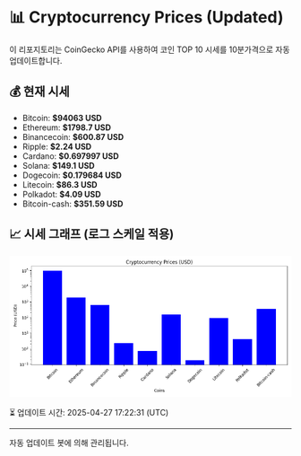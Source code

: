 
# 📊 Cryptocurrency Prices (Updated)

이 리포지토리는 CoinGecko API를 사용하여 코인 TOP 10 시세를 10분가격으로 자동 업데이트합니다.

## 💰 현재 시세
- Bitcoin: **$94063 USD**
- Ethereum: **$1798.7 USD**
- Binancecoin: **$600.87 USD**
- Ripple: **$2.24 USD**
- Cardano: **$0.697997 USD**
- Solana: **$149.1 USD**
- Dogecoin: **$0.179684 USD**
- Litecoin: **$86.3 USD**
- Polkadot: **$4.09 USD**
- Bitcoin-cash: **$351.59 USD**

## 📈 시세 그래프 (로그 스케일 적용)
![Crypto Prices](crypto_prices.png)

⏳ 업데이트 시간: 2025-04-27 17:22:31 (UTC)

---
자동 업데이트 봇에 의해 관리됩니다.
